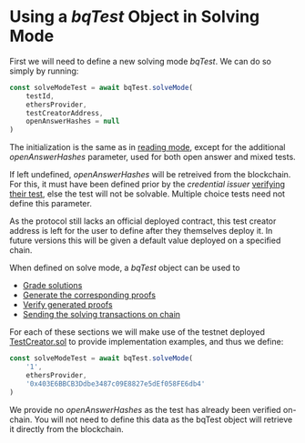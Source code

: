 # Using a _bqTest_ Object in Solving Mode

First we will need to define a new solving mode _bqTest_. We can do so simply by running:

```js
const solveModeTest = await bqTest.solveMode(
    testId,
    ethersProvider,
    testCreatorAddress,
    openAnswerHashes = null
)
```

The initialization is the same as in [reading mode](../read-mode/README.md), except for the additional _openAnswerHashes_ parameter, used for both open answer and mixed tests. 

If left undefined, _openAnswerHashes_ will be retreived from the blockchain. For this, it must have been defined prior by the _credential issuer_ [verifying their test](../../direct-interfacing/creating-tests/verifying-test.md), else the test will not be solvable. Multiple choice tests need not define this parameter.

As the protocol still lacks an official deployed contract, this test creator address is left for the user to define after they themselves deploy it. In future versions this will be given a default value deployed on a specified chain.

When defined on solve mode, a _bqTest_ object can be used to 
- [Grade solutions](grading.md)
- [Generate the corresponding proofs](generating-proof.md) 
- [Verify generated proofs](verifying-proof.md)
- [Sending the solving transactions on chain](sending-tx.md)

For each of these sections we will make use of the testnet deployed [TestCreator.sol](https://mumbai.polygonscan.com/address/0x403E6BBCB3Ddbe3487c09E8827e5dEf058FE6db4#code) to provide implementation examples, and thus we define:

```js
const solveModeTest = await bqTest.solveMode(
    '1',
    ethersProvider,
    '0x403E6BBCB3Ddbe3487c09E8827e5dEf058FE6db4'
)
```

We provide no _openAnswerHashes_ as the test has already been verified on-chain. You will not need to define this data as the bqTest object will retrieve it directly from the blockchain.